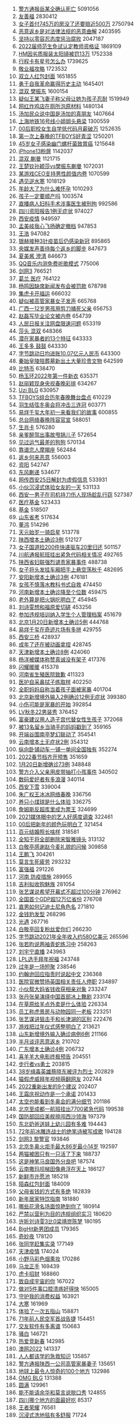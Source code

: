 1. [警方通报岳某仝确认死亡](https://s.weibo.com//weibo?q=%23%E8%AD%A6%E6%96%B9%E9%80%9A%E6%8A%A5%E5%B2%B3%E6%9F%90%E4%BB%9D%E7%A1%AE%E8%AE%A4%E6%AD%BB%E4%BA%A1%23&Refer=top) 5091056
2. [友善福](https://s.weibo.com//weibo?q=%E5%8F%8B%E5%96%84%E7%A6%8F&Refer=top) 2830412
3. [女子首付745万的房没了还要赔近500万](https://s.weibo.com//weibo?q=%23%E5%A5%B3%E5%AD%90%E9%A6%96%E4%BB%98745%E4%B8%87%E7%9A%84%E6%88%BF%E6%B2%A1%E4%BA%86%E8%BF%98%E8%A6%81%E8%B5%94%E8%BF%91500%E4%B8%87%23&Refer=top) 2750794
4. [恶意返乡是对法律法规的恶意曲解](https://s.weibo.com//weibo?q=%23%E6%81%B6%E6%84%8F%E8%BF%94%E4%B9%A1%E6%98%AF%E5%AF%B9%E6%B3%95%E5%BE%8B%E6%B3%95%E8%A7%84%E7%9A%84%E6%81%B6%E6%84%8F%E6%9B%B2%E8%A7%A3%23&Refer=top) 2403595
5. [坚持以零容忍态度惩治腐败](https://s.weibo.com//weibo?q=%23%E5%9D%9A%E6%8C%81%E4%BB%A5%E9%9B%B6%E5%AE%B9%E5%BF%8D%E6%80%81%E5%BA%A6%E6%83%A9%E6%B2%BB%E8%85%90%E8%B4%A5%23&Refer=top) 2047187
6. [2022届师范生免试认定教师资格证](https://s.weibo.com//weibo?q=%232022%E5%B1%8A%E5%B8%88%E8%8C%83%E7%94%9F%E5%85%8D%E8%AF%95%E8%AE%A4%E5%AE%9A%E6%95%99%E5%B8%88%E8%B5%84%E6%A0%BC%E8%AF%81%23&Refer=top) 1869109
7. [HM因劣质服装太阳镜被罚13万](https://s.weibo.com//weibo?q=%23HM%E5%9B%A0%E5%8A%A3%E8%B4%A8%E6%9C%8D%E8%A3%85%E5%A4%AA%E9%98%B3%E9%95%9C%E8%A2%AB%E7%BD%9A13%E4%B8%87%23&Refer=top) 1752338
8. [行程卡有星号怎么办](https://s.weibo.com//weibo?q=%23%E8%A1%8C%E7%A8%8B%E5%8D%A1%E6%9C%89%E6%98%9F%E5%8F%B7%E6%80%8E%E4%B9%88%E5%8A%9E%23&Refer=top) 1739625
9. [敬业福攻略](https://s.weibo.com//weibo?q=%23%E6%95%AC%E4%B8%9A%E7%A6%8F%E6%94%BB%E7%95%A5%23&Refer=top) 1723532
10. [双立人红包封面](https://s.weibo.com//weibo?q=%E5%8F%8C%E7%AB%8B%E4%BA%BA%E7%BA%A2%E5%8C%85%E5%B0%81%E9%9D%A2&Refer=top) 1651855
11. [勇于自我革命赢得历史主动](https://s.weibo.com//weibo?q=%23%E5%8B%87%E4%BA%8E%E8%87%AA%E6%88%91%E9%9D%A9%E5%91%BD%E8%B5%A2%E5%BE%97%E5%8E%86%E5%8F%B2%E4%B8%BB%E5%8A%A8%23&Refer=top) 1645401
12. [混双 樊振东](https://s.weibo.com//weibo?q=%E6%B7%B7%E5%8F%8C%20%E6%A8%8A%E6%8C%AF%E4%B8%9C&Refer=top) 1600154
13. [疑似王某飞妻子称父母让她为孩子忍耐](https://s.weibo.com//weibo?q=%23%E7%96%91%E4%BC%BC%E7%8E%8B%E6%9F%90%E9%A3%9E%E5%A6%BB%E5%AD%90%E7%A7%B0%E7%88%B6%E6%AF%8D%E8%AE%A9%E5%A5%B9%E4%B8%BA%E5%AD%A9%E5%AD%90%E5%BF%8D%E8%80%90%23&Refer=top) 1519949
14. [网红炸鸡店在厕所泡原材料](https://s.weibo.com//weibo?q=%23%E7%BD%91%E7%BA%A2%E7%82%B8%E9%B8%A1%E5%BA%97%E5%9C%A8%E5%8E%95%E6%89%80%E6%B3%A1%E5%8E%9F%E6%9D%90%E6%96%99%23&Refer=top) 1480134
15. [汤加民众说中国是汤加的真朋友](https://s.weibo.com//weibo?q=%23%E6%B1%A4%E5%8A%A0%E6%B0%91%E4%BC%97%E8%AF%B4%E4%B8%AD%E5%9B%BD%E6%98%AF%E6%B1%A4%E5%8A%A0%E7%9A%84%E7%9C%9F%E6%9C%8B%E5%8F%8B%23&Refer=top) 1407664
16. [上海地铁16号线小姐姐头悬梁](https://s.weibo.com//weibo?q=%E4%B8%8A%E6%B5%B7%E5%9C%B0%E9%93%8116%E5%8F%B7%E7%BA%BF%E5%B0%8F%E5%A7%90%E5%A7%90%E5%A4%B4%E6%82%AC%E6%A2%81&Refer=top) 1300559
17. [00后职校女生自学低代码月薪破万](https://s.weibo.com//weibo?q=%2300%E5%90%8E%E8%81%8C%E6%A0%A1%E5%A5%B3%E7%94%9F%E8%87%AA%E5%AD%A6%E4%BD%8E%E4%BB%A3%E7%A0%81%E6%9C%88%E8%96%AA%E7%A0%B4%E4%B8%87%23&Refer=top) 1252635
18. [第一次上春晚的TFBOYS好青涩](https://s.weibo.com//weibo?q=%23%E7%AC%AC%E4%B8%80%E6%AC%A1%E4%B8%8A%E6%98%A5%E6%99%9A%E7%9A%84TFBOYS%E5%A5%BD%E9%9D%92%E6%B6%A9%23&Refer=top) 1250201
19. [45岁女子感染幽门螺杆菌致胃癌](https://s.weibo.com//weibo?q=%2345%E5%B2%81%E5%A5%B3%E5%AD%90%E6%84%9F%E6%9F%93%E5%B9%BD%E9%97%A8%E8%9E%BA%E6%9D%86%E8%8F%8C%E8%87%B4%E8%83%83%E7%99%8C%23&Refer=top) 1215648
20. [iPhone13粉屏](https://s.weibo.com//weibo?q=%23iPhone13%E7%B2%89%E5%B1%8F%23&Refer=top) 1142037
21. [混双 蒯曼](https://s.weibo.com//weibo?q=%E6%B7%B7%E5%8F%8C%20%E8%92%AF%E6%9B%BC&Refer=top) 1121715
22. [王楚钦孙颖莎vs樊振东蒯曼](https://s.weibo.com//weibo?q=%23%E7%8E%8B%E6%A5%9A%E9%92%A6%E5%AD%99%E9%A2%96%E8%8E%8Evs%E6%A8%8A%E6%8C%AF%E4%B8%9C%E8%92%AF%E6%9B%BC%23&Refer=top) 1072031
23. [某游戏CEO支持男性颜值内卷](https://s.weibo.com//weibo?q=%E6%9F%90%E6%B8%B8%E6%88%8FCEO%E6%94%AF%E6%8C%81%E7%94%B7%E6%80%A7%E9%A2%9C%E5%80%BC%E5%86%85%E5%8D%B7&Refer=top) 1070599
24. [遇见逆水寒](https://s.weibo.com//weibo?q=%23%E9%81%87%E8%A7%81%E9%80%86%E6%B0%B4%E5%AF%92%23&Refer=top) 1018129
25. [年龄大了为什么难怀孕](https://s.weibo.com//weibo?q=%23%E5%B9%B4%E9%BE%84%E5%A4%A7%E4%BA%86%E4%B8%BA%E4%BB%80%E4%B9%88%E9%9A%BE%E6%80%80%E5%AD%95%23&Refer=top) 1010293
26. [孩子一定要顺产吗](https://s.weibo.com//weibo?q=%23%E5%AD%A9%E5%AD%90%E4%B8%80%E5%AE%9A%E8%A6%81%E9%A1%BA%E4%BA%A7%E5%90%97%23&Refer=top) 1003574
27. [直播病人妇科手术涉事医生被刑拘](https://s.weibo.com//weibo?q=%23%E7%9B%B4%E6%92%AD%E7%97%85%E4%BA%BA%E5%A6%87%E7%A7%91%E6%89%8B%E6%9C%AF%E6%B6%89%E4%BA%8B%E5%8C%BB%E7%94%9F%E8%A2%AB%E5%88%91%E6%8B%98%23&Refer=top) 992586
28. [四川资阳报告1例无症状](https://s.weibo.com//weibo?q=%23%E5%9B%9B%E5%B7%9D%E8%B5%84%E9%98%B3%E6%8A%A5%E5%91%8A1%E4%BE%8B%E6%97%A0%E7%97%87%E7%8A%B6%23&Refer=top) 974027
29. [西安疫情](https://s.weibo.com//weibo?q=%23%E8%A5%BF%E5%AE%89%E7%96%AB%E6%83%85%23&Refer=top) 949597
30. [孟美岐我心飞扬确定撤档](https://s.weibo.com//weibo?q=%23%E5%AD%9F%E7%BE%8E%E5%B2%90%E6%88%91%E5%BF%83%E9%A3%9E%E6%89%AC%E7%A1%AE%E5%AE%9A%E6%92%A4%E6%A1%A3%23&Refer=top) 947853
31. [王浩](https://s.weibo.com//weibo?q=%E7%8E%8B%E6%B5%A9&Refer=top) 947082
32. [银赫接种3针疫苗后仍感染新冠](https://s.weibo.com//weibo?q=%23%E9%93%B6%E8%B5%AB%E6%8E%A5%E7%A7%8D3%E9%92%88%E7%96%AB%E8%8B%97%E5%90%8E%E4%BB%8D%E6%84%9F%E6%9F%93%E6%96%B0%E5%86%A0%23&Refer=top) 895865
33. [央媒发声善待每个返乡的脚步](https://s.weibo.com//weibo?q=%23%E5%A4%AE%E5%AA%92%E5%8F%91%E5%A3%B0%E5%96%84%E5%BE%85%E6%AF%8F%E4%B8%AA%E8%BF%94%E4%B9%A1%E7%9A%84%E8%84%9A%E6%AD%A5%23&Refer=top) 847673
34. [夏美酱 澄清](https://s.weibo.com//weibo?q=%E5%A4%8F%E7%BE%8E%E9%85%B1%20%E6%BE%84%E6%B8%85&Refer=top) 846673
35. [QQ音乐内测免费听歌模式](https://s.weibo.com//weibo?q=%23QQ%E9%9F%B3%E4%B9%90%E5%86%85%E6%B5%8B%E5%85%8D%E8%B4%B9%E5%90%AC%E6%AD%8C%E6%A8%A1%E5%BC%8F%23&Refer=top) 775006
36. [剑网3](https://s.weibo.com//weibo?q=%23%E5%89%91%E7%BD%913%23&Refer=top) 766521
37. [葛兰 医疗](https://s.weibo.com//weibo?q=%E8%91%9B%E5%85%B0%20%E5%8C%BB%E7%96%97&Refer=top) 764122
38. [杨鸣因缺席新闻发布会被罚款](https://s.weibo.com//weibo?q=%23%E6%9D%A8%E9%B8%A3%E5%9B%A0%E7%BC%BA%E5%B8%AD%E6%96%B0%E9%97%BB%E5%8F%91%E5%B8%83%E4%BC%9A%E8%A2%AB%E7%BD%9A%E6%AC%BE%23&Refer=top) 678798
39. [集虎卡开福运](https://s.weibo.com//weibo?q=%E9%9B%86%E8%99%8E%E5%8D%A1%E5%BC%80%E7%A6%8F%E8%BF%90&Refer=top) 666032
40. [疑似被高管家暴女子发声](https://s.weibo.com//weibo?q=%23%E7%96%91%E4%BC%BC%E8%A2%AB%E9%AB%98%E7%AE%A1%E5%AE%B6%E6%9A%B4%E5%A5%B3%E5%AD%90%E5%8F%91%E5%A3%B0%23&Refer=top) 665768
41. [广西一12岁男孩用剪刀捅死父亲](https://s.weibo.com//weibo?q=%23%E5%B9%BF%E8%A5%BF%E4%B8%8012%E5%B2%81%E7%94%B7%E5%AD%A9%E7%94%A8%E5%89%AA%E5%88%80%E6%8D%85%E6%AD%BB%E7%88%B6%E4%BA%B2%23&Refer=top) 656753
42. [赵磊写毕业论文被内卷](https://s.weibo.com//weibo?q=%23%E8%B5%B5%E7%A3%8A%E5%86%99%E6%AF%95%E4%B8%9A%E8%AE%BA%E6%96%87%E8%A2%AB%E5%86%85%E5%8D%B7%23&Refer=top) 654739
43. [人民日报关注网盘限速问题](https://s.weibo.com//weibo?q=%23%E4%BA%BA%E6%B0%91%E6%97%A5%E6%8A%A5%E5%85%B3%E6%B3%A8%E7%BD%91%E7%9B%98%E9%99%90%E9%80%9F%E9%97%AE%E9%A2%98%23&Refer=top) 653319
44. [莎头 混双](https://s.weibo.com//weibo?q=%E8%8E%8E%E5%A4%B4%20%E6%B7%B7%E5%8F%8C&Refer=top) 648366
45. [潜在家暴者的13个特征](https://s.weibo.com//weibo?q=%23%E6%BD%9C%E5%9C%A8%E5%AE%B6%E6%9A%B4%E8%80%85%E7%9A%8413%E4%B8%AA%E7%89%B9%E5%BE%81%23&Refer=top) 643333
46. [王多多 鼓鼓](https://s.weibo.com//weibo?q=%E7%8E%8B%E5%A4%9A%E5%A4%9A%20%E9%BC%93%E9%BC%93&Refer=top) 643330
47. [字节跳动日均进账10.07亿元人民币](https://s.weibo.com//weibo?q=%23%E5%AD%97%E8%8A%82%E8%B7%B3%E5%8A%A8%E6%97%A5%E5%9D%87%E8%BF%9B%E8%B4%A610.07%E4%BA%BF%E5%85%83%E4%BA%BA%E6%B0%91%E5%B8%81%23&Refer=top) 643300
48. [秦始皇陵陪葬墓新出土大量珍贵文物](https://s.weibo.com//weibo?q=%23%E7%A7%A6%E5%A7%8B%E7%9A%87%E9%99%B5%E9%99%AA%E8%91%AC%E5%A2%93%E6%96%B0%E5%87%BA%E5%9C%9F%E5%A4%A7%E9%87%8F%E7%8F%8D%E8%B4%B5%E6%96%87%E7%89%A9%23&Refer=top) 642599
49. [比特币](https://s.weibo.com//weibo?q=%E6%AF%94%E7%89%B9%E5%B8%81&Refer=top) 638470
50. [杨玉环2022年第一件新衣](https://s.weibo.com//weibo?q=%23%E6%9D%A8%E7%8E%89%E7%8E%AF2022%E5%B9%B4%E7%AC%AC%E4%B8%80%E4%BB%B6%E6%96%B0%E8%A1%A3%23&Refer=top) 635371
51. [赵丽颖现身央视春晚彩排](https://s.weibo.com//weibo?q=%23%E8%B5%B5%E4%B8%BD%E9%A2%96%E7%8E%B0%E8%BA%AB%E5%A4%AE%E8%A7%86%E6%98%A5%E6%99%9A%E5%BD%A9%E6%8E%92%23&Refer=top) 634267
52. [Uzi BLG](https://s.weibo.com//weibo?q=Uzi%20BLG&Refer=top) 630957
53. [TFBOYS组合历年春晚舞台盘点](https://s.weibo.com//weibo?q=%23TFBOYS%E7%BB%84%E5%90%88%E5%8E%86%E5%B9%B4%E6%98%A5%E6%99%9A%E8%88%9E%E5%8F%B0%E7%9B%98%E7%82%B9%23&Refer=top) 610229
54. [羽生结弦冬奥会将冲击三连冠](https://s.weibo.com//weibo?q=%23%E7%BE%BD%E7%94%9F%E7%BB%93%E5%BC%A6%E5%86%AC%E5%A5%A5%E4%BC%9A%E5%B0%86%E5%86%B2%E5%87%BB%E4%B8%89%E8%BF%9E%E5%86%A0%23&Refer=top) 603771
55. [易烊千玺大年初一来看我们的故事](https://s.weibo.com//weibo?q=%23%E6%98%93%E7%83%8A%E5%8D%83%E7%8E%BA%E5%A4%A7%E5%B9%B4%E5%88%9D%E4%B8%80%E6%9D%A5%E7%9C%8B%E6%88%91%E4%BB%AC%E7%9A%84%E6%95%85%E4%BA%8B%23&Refer=top) 600855
56. [总台网络春晚阵容官宣](https://s.weibo.com//weibo?q=%23%E6%80%BB%E5%8F%B0%E7%BD%91%E7%BB%9C%E6%98%A5%E6%99%9A%E9%98%B5%E5%AE%B9%E5%AE%98%E5%AE%A3%23&Refer=top) 588051
57. [生肖卡](https://s.weibo.com//weibo?q=%E7%94%9F%E8%82%96%E5%8D%A1&Refer=top) 576280
58. [亲爹醉驾出事故甩锅儿子](https://s.weibo.com//weibo?q=%23%E4%BA%B2%E7%88%B9%E9%86%89%E9%A9%BE%E5%87%BA%E4%BA%8B%E6%95%85%E7%94%A9%E9%94%85%E5%84%BF%E5%AD%90%23&Refer=top) 572654
59. [见过运气最差的狗狗](https://s.weibo.com//weibo?q=%23%E8%A7%81%E8%BF%87%E8%BF%90%E6%B0%94%E6%9C%80%E5%B7%AE%E7%9A%84%E7%8B%97%E7%8B%97%23&Refer=top) 570134
60. [靠谱恋人摩羯座](https://s.weibo.com//weibo?q=%E9%9D%A0%E8%B0%B1%E6%81%8B%E4%BA%BA%E6%91%A9%E7%BE%AF%E5%BA%A7&Refer=top) 562484
61. [返乡何来恶意](https://s.weibo.com//weibo?q=%23%E8%BF%94%E4%B9%A1%E4%BD%95%E6%9D%A5%E6%81%B6%E6%84%8F%23&Refer=top) 556003
62. [资阳](https://s.weibo.com//weibo?q=%E8%B5%84%E9%98%B3&Refer=top) 542747
63. [东风蒯递](https://s.weibo.com//weibo?q=%23%E4%B8%9C%E9%A3%8E%E8%92%AF%E9%80%92%23&Refer=top) 534677
64. [网传西安25日解封为虚假信息](https://s.weibo.com//weibo?q=%23%E7%BD%91%E4%BC%A0%E8%A5%BF%E5%AE%8925%E6%97%A5%E8%A7%A3%E5%B0%81%E4%B8%BA%E8%99%9A%E5%81%87%E4%BF%A1%E6%81%AF%23&Refer=top) 533931
65. [小伙沉浸式体验女友的一天](https://s.weibo.com//weibo?q=%E5%B0%8F%E4%BC%99%E6%B2%89%E6%B5%B8%E5%BC%8F%E4%BD%93%E9%AA%8C%E5%A5%B3%E5%8F%8B%E7%9A%84%E4%B8%80%E5%A4%A9&Refer=top) 531133
66. [西安一男子在司机持刀伤人现场趁乱行窃](https://s.weibo.com//weibo?q=%23%E8%A5%BF%E5%AE%89%E4%B8%80%E7%94%B7%E5%AD%90%E5%9C%A8%E5%8F%B8%E6%9C%BA%E6%8C%81%E5%88%80%E4%BC%A4%E4%BA%BA%E7%8E%B0%E5%9C%BA%E8%B6%81%E4%B9%B1%E8%A1%8C%E7%AA%83%23&Refer=top) 527387
67. [医疗基金](https://s.weibo.com//weibo?q=%23%E5%8C%BB%E7%96%97%E5%9F%BA%E9%87%91%23&Refer=top) 523433
68. [基金](https://s.weibo.com//weibo?q=%E5%9F%BA%E9%87%91&Refer=top) 518507
69. [山东省考](https://s.weibo.com//weibo?q=%E5%B1%B1%E4%B8%9C%E7%9C%81%E8%80%83&Refer=top) 517634
70. [董鸿](https://s.weibo.com//weibo?q=%E8%91%A3%E9%B8%BF&Refer=top) 514296
71. [天元始岁一骑启星](https://s.weibo.com//weibo?q=%E5%A4%A9%E5%85%83%E5%A7%8B%E5%B2%81%E4%B8%80%E9%AA%91%E5%90%AF%E6%98%9F&Refer=top) 513778
72. [陕西增本土确诊3例](https://s.weibo.com//weibo?q=%23%E9%99%95%E8%A5%BF%E5%A2%9E%E6%9C%AC%E5%9C%9F%E7%A1%AE%E8%AF%8A3%E4%BE%8B%23&Refer=top) 512127
73. [女子国道捡200件快递驱车20里归还](https://s.weibo.com//weibo?q=%23%E5%A5%B3%E5%AD%90%E5%9B%BD%E9%81%93%E6%8D%A1200%E4%BB%B6%E5%BF%AB%E9%80%92%E9%A9%B1%E8%BD%A620%E9%87%8C%E5%BD%92%E8%BF%98%23&Refer=top) 501157
74. [川航通报航班挂出紧急代码相关情况](https://s.weibo.com//weibo?q=%E5%B7%9D%E8%88%AA%E9%80%9A%E6%8A%A5%E8%88%AA%E7%8F%AD%E6%8C%82%E5%87%BA%E7%B4%A7%E6%80%A5%E4%BB%A3%E7%A0%81%E7%9B%B8%E5%85%B3%E6%83%85%E5%86%B5&Refer=top) 492765
75. [陕西省妇联强烈谴责家暴事件](https://s.weibo.com//weibo?q=%23%E9%99%95%E8%A5%BF%E7%9C%81%E5%A6%87%E8%81%94%E5%BC%BA%E7%83%88%E8%B0%B4%E8%B4%A3%E5%AE%B6%E6%9A%B4%E4%BA%8B%E4%BB%B6%23&Refer=top) 488738
76. [女子将头发挂车厢把手上悬空荡秋千](https://s.weibo.com//weibo?q=%23%E5%A5%B3%E5%AD%90%E5%B0%86%E5%A4%B4%E5%8F%91%E6%8C%82%E8%BD%A6%E5%8E%A2%E6%8A%8A%E6%89%8B%E4%B8%8A%E6%82%AC%E7%A9%BA%E8%8D%A1%E7%A7%8B%E5%8D%83%23&Refer=top) 482695
77. [安阳新增本土确诊3例](https://s.weibo.com//weibo?q=%23%E5%AE%89%E9%98%B3%E6%96%B0%E5%A2%9E%E6%9C%AC%E5%9C%9F%E7%A1%AE%E8%AF%8A3%E4%BE%8B%23&Refer=top) 476181
78. [女孩不慎落水教科书式自救](https://s.weibo.com//weibo?q=%23%E5%A5%B3%E5%AD%A9%E4%B8%8D%E6%85%8E%E8%90%BD%E6%B0%B4%E6%95%99%E7%A7%91%E4%B9%A6%E5%BC%8F%E8%87%AA%E6%95%91%23&Refer=top) 474450
79. [河南新增本土确诊降至个位数](https://s.weibo.com//weibo?q=%23%E6%B2%B3%E5%8D%97%E6%96%B0%E5%A2%9E%E6%9C%AC%E5%9C%9F%E7%A1%AE%E8%AF%8A%E9%99%8D%E8%87%B3%E4%B8%AA%E4%BD%8D%E6%95%B0%23&Refer=top) 459475
80. [老外算是把火锅吃明白了](https://s.weibo.com//weibo?q=%23%E8%80%81%E5%A4%96%E7%AE%97%E6%98%AF%E6%8A%8A%E7%81%AB%E9%94%85%E5%90%83%E6%98%8E%E7%99%BD%E4%BA%86%23&Refer=top) 454945
81. [刘诗雯想和福原爱切磋](https://s.weibo.com//weibo?q=%23%E5%88%98%E8%AF%97%E9%9B%AF%E6%83%B3%E5%92%8C%E7%A6%8F%E5%8E%9F%E7%88%B1%E5%88%87%E7%A3%8B%23&Refer=top) 453256
82. [参加违规培训纳入学生个人管理档案](https://s.weibo.com//weibo?q=%23%E5%8F%82%E5%8A%A0%E8%BF%9D%E8%A7%84%E5%9F%B9%E8%AE%AD%E7%BA%B3%E5%85%A5%E5%AD%A6%E7%94%9F%E4%B8%AA%E4%BA%BA%E7%AE%A1%E7%90%86%E6%A1%A3%E6%A1%88%23&Refer=top) 451679
83. [北京1月20日新增本土确诊5例](https://s.weibo.com//weibo?q=%23%E5%8C%97%E4%BA%AC1%E6%9C%8820%E6%97%A5%E6%96%B0%E5%A2%9E%E6%9C%AC%E5%9C%9F%E7%A1%AE%E8%AF%8A5%E4%BE%8B%23&Refer=top) 444768
84. [易烊千玺在奇迹片场有多拼](https://s.weibo.com//weibo?q=%23%E6%98%93%E7%83%8A%E5%8D%83%E7%8E%BA%E5%9C%A8%E5%A5%87%E8%BF%B9%E7%89%87%E5%9C%BA%E6%9C%89%E5%A4%9A%E6%8B%BC%23&Refer=top) 429755
85. [西安三桥](https://s.weibo.com//weibo?q=%E8%A5%BF%E5%AE%89%E4%B8%89%E6%A1%A5&Refer=top) 428937
86. [成年了还在被动画拿捏](https://s.weibo.com//weibo?q=%23%E6%88%90%E5%B9%B4%E4%BA%86%E8%BF%98%E5%9C%A8%E8%A2%AB%E5%8A%A8%E7%94%BB%E6%8B%BF%E6%8D%8F%23&Refer=top) 428745
87. [天津新增本土确诊8例](https://s.weibo.com//weibo?q=%23%E5%A4%A9%E6%B4%A5%E6%96%B0%E5%A2%9E%E6%9C%AC%E5%9C%9F%E7%A1%AE%E8%AF%8A8%E4%BE%8B%23&Refer=top) 424060
88. [杨洋被媒体称赞真诚没有架子](https://s.weibo.com//weibo?q=%23%E6%9D%A8%E6%B4%8B%E8%A2%AB%E5%AA%92%E4%BD%93%E7%A7%B0%E8%B5%9E%E7%9C%9F%E8%AF%9A%E6%B2%A1%E6%9C%89%E6%9E%B6%E5%AD%90%23&Refer=top) 417376
89. [闪耀暖暖](https://s.weibo.com//weibo?q=%E9%97%AA%E8%80%80%E6%9A%96%E6%9A%96&Refer=top) 415378
90. [河南省生殖医院致歉](https://s.weibo.com//weibo?q=%23%E6%B2%B3%E5%8D%97%E7%9C%81%E7%94%9F%E6%AE%96%E5%8C%BB%E9%99%A2%E8%87%B4%E6%AD%89%23&Refer=top) 411323
91. [医护自采鼻拭子练取样](https://s.weibo.com//weibo?q=%23%E5%8C%BB%E6%8A%A4%E8%87%AA%E9%87%87%E9%BC%BB%E6%8B%AD%E5%AD%90%E7%BB%83%E5%8F%96%E6%A0%B7%23&Refer=top) 402250
92. [全职妈妈自称当着孩子面被家暴](https://s.weibo.com//weibo?q=%23%E5%85%A8%E8%81%8C%E5%A6%88%E5%A6%88%E8%87%AA%E7%A7%B0%E5%BD%93%E7%9D%80%E5%AD%A9%E5%AD%90%E9%9D%A2%E8%A2%AB%E5%AE%B6%E6%9A%B4%23&Refer=top) 401704
93. [北京新增境外输入2例确诊12例无症状](https://s.weibo.com//weibo?q=%23%E5%8C%97%E4%BA%AC%E6%96%B0%E5%A2%9E%E5%A2%83%E5%A4%96%E8%BE%93%E5%85%A52%E4%BE%8B%E7%A1%AE%E8%AF%8A12%E4%BE%8B%E6%97%A0%E7%97%87%E7%8A%B6%23&Refer=top) 399380
94. [小伤可能是家暴的开始](https://s.weibo.com//weibo?q=%23%E5%B0%8F%E4%BC%A4%E5%8F%AF%E8%83%BD%E6%98%AF%E5%AE%B6%E6%9A%B4%E7%9A%84%E5%BC%80%E5%A7%8B%23&Refer=top) 392854
95. [LV秋冬22男装秀](https://s.weibo.com//weibo?q=LV%E7%A7%8B%E5%86%AC22%E7%94%B7%E8%A3%85%E7%A7%80&Refer=top) 376452
96. [富豪建议用人造子宫代替女性生孩子](https://s.weibo.com//weibo?q=%23%E5%AF%8C%E8%B1%AA%E5%BB%BA%E8%AE%AE%E7%94%A8%E4%BA%BA%E9%80%A0%E5%AD%90%E5%AE%AB%E4%BB%A3%E6%9B%BF%E5%A5%B3%E6%80%A7%E7%94%9F%E5%AD%A9%E5%AD%90%23&Refer=top) 372068
97. [被13名留乡当骑手的妈妈戳到了](https://s.weibo.com//weibo?q=%23%E8%A2%AB13%E5%90%8D%E7%95%99%E4%B9%A1%E5%BD%93%E9%AA%91%E6%89%8B%E7%9A%84%E5%A6%88%E5%A6%88%E6%88%B3%E5%88%B0%E4%BA%86%23&Refer=top) 359165
98. [开端谷围南亭梦幻联动了](https://s.weibo.com//weibo?q=%23%E5%BC%80%E7%AB%AF%E8%B0%B7%E5%9B%B4%E5%8D%97%E4%BA%AD%E6%A2%A6%E5%B9%BB%E8%81%94%E5%8A%A8%E4%BA%86%23&Refer=top) 354541
99. [云南增本土无症状2例](https://s.weibo.com//weibo?q=%23%E4%BA%91%E5%8D%97%E5%A2%9E%E6%9C%AC%E5%9C%9F%E6%97%A0%E7%97%87%E7%8A%B62%E4%BE%8B%23&Refer=top) 354312
100. [纵向卧铺动车一铺一单间全国独有](https://s.weibo.com//weibo?q=%23%E7%BA%B5%E5%90%91%E5%8D%A7%E9%93%BA%E5%8A%A8%E8%BD%A6%E4%B8%80%E9%93%BA%E4%B8%80%E5%8D%95%E9%97%B4%E5%85%A8%E5%9B%BD%E7%8B%AC%E6%9C%89%23&Refer=top) 352274
101. [2022春节档齐开预售](https://s.weibo.com//weibo?q=%232022%E6%98%A5%E8%8A%82%E6%A1%A3%E9%BD%90%E5%BC%80%E9%A2%84%E5%94%AE%23&Refer=top) 351659
102. [1月20日新增确诊73例](https://s.weibo.com//weibo?q=%231%E6%9C%8820%E6%97%A5%E6%96%B0%E5%A2%9E%E7%A1%AE%E8%AF%8A73%E4%BE%8B%23&Refer=top) 348848
103. [警方介入父亲用皮带抽打小孩事件](https://s.weibo.com//weibo?q=%23%E8%AD%A6%E6%96%B9%E4%BB%8B%E5%85%A5%E7%88%B6%E4%BA%B2%E7%94%A8%E7%9A%AE%E5%B8%A6%E6%8A%BD%E6%89%93%E5%B0%8F%E5%AD%A9%E4%BA%8B%E4%BB%B6%23&Refer=top) 340502
104. [数码爱好者有多浪漫](https://s.weibo.com//weibo?q=%23%E6%95%B0%E7%A0%81%E7%88%B1%E5%A5%BD%E8%80%85%E6%9C%89%E5%A4%9A%E6%B5%AA%E6%BC%AB%23&Refer=top) 340114
105. [西安下雪](https://s.weibo.com//weibo?q=%E8%A5%BF%E5%AE%89%E4%B8%8B%E9%9B%AA&Refer=top) 339004
106. [朱广权王冰冰网络春晚](https://s.weibo.com//weibo?q=%23%E6%9C%B1%E5%B9%BF%E6%9D%83%E7%8E%8B%E5%86%B0%E5%86%B0%E7%BD%91%E7%BB%9C%E6%98%A5%E6%99%9A%23&Refer=top) 336756
107. [养只小煤球是什么体验](https://s.weibo.com//weibo?q=%23%E5%85%BB%E5%8F%AA%E5%B0%8F%E7%85%A4%E7%90%83%E6%98%AF%E4%BB%80%E4%B9%88%E4%BD%93%E9%AA%8C%23&Refer=top) 336275
108. [詹姆斯反超库里成为票王](https://s.weibo.com//weibo?q=%23%E8%A9%B9%E5%A7%86%E6%96%AF%E5%8F%8D%E8%B6%85%E5%BA%93%E9%87%8C%E6%88%90%E4%B8%BA%E7%A5%A8%E7%8E%8B%23&Refer=top) 324699
109. [2021媒体眼中的艺人好感度调查](https://s.weibo.com//weibo?q=%232021%E5%AA%92%E4%BD%93%E7%9C%BC%E4%B8%AD%E7%9A%84%E8%89%BA%E4%BA%BA%E5%A5%BD%E6%84%9F%E5%BA%A6%E8%B0%83%E6%9F%A5%23&Refer=top) 322461
110. [00后把新年的颜色玩明白了](https://s.weibo.com//weibo?q=%2300%E5%90%8E%E6%8A%8A%E6%96%B0%E5%B9%B4%E7%9A%84%E9%A2%9C%E8%89%B2%E7%8E%A9%E6%98%8E%E7%99%BD%E4%BA%86%23&Refer=top) 321454
111. [百元结婚照长啥样](https://s.weibo.com//weibo?q=%23%E7%99%BE%E5%85%83%E7%BB%93%E5%A9%9A%E7%85%A7%E9%95%BF%E5%95%A5%E6%A0%B7%23&Refer=top) 318581
112. [全知干将全部删除宋智雅镜头](https://s.weibo.com//weibo?q=%23%E5%85%A8%E7%9F%A5%E5%B9%B2%E5%B0%86%E5%85%A8%E9%83%A8%E5%88%A0%E9%99%A4%E5%AE%8B%E6%99%BA%E9%9B%85%E9%95%9C%E5%A4%B4%23&Refer=top) 313132
113. [白敬亭感谢赵今麦礼貌的问候](https://s.weibo.com//weibo?q=%23%E7%99%BD%E6%95%AC%E4%BA%AD%E6%84%9F%E8%B0%A2%E8%B5%B5%E4%BB%8A%E9%BA%A6%E7%A4%BC%E8%B2%8C%E7%9A%84%E9%97%AE%E5%80%99%23&Refer=top) 309858
114. [王鹏飞](https://s.weibo.com//weibo?q=%23%E7%8E%8B%E9%B9%8F%E9%A3%9E%23&Refer=top) 304261
115. [莫言生死疲劳](https://s.weibo.com//weibo?q=%E8%8E%AB%E8%A8%80%E7%94%9F%E6%AD%BB%E7%96%B2%E5%8A%B3&Refer=top) 293232
116. [富强福](https://s.weibo.com//weibo?q=%23%E5%AF%8C%E5%BC%BA%E7%A6%8F%23&Refer=top) 291226
117. [河南 防疫措施](https://s.weibo.com//weibo?q=%E6%B2%B3%E5%8D%97%20%E9%98%B2%E7%96%AB%E6%8E%AA%E6%96%BD&Refer=top) 289955
118. [吉利拟收购魅族](https://s.weibo.com//weibo?q=%23%E5%90%89%E5%88%A9%E6%8B%9F%E6%94%B6%E8%B4%AD%E9%AD%85%E6%97%8F%23&Refer=top) 281054
119. [张艺谋说希望开幕式不超过100分钟](https://s.weibo.com//weibo?q=%23%E5%BC%A0%E8%89%BA%E8%B0%8B%E8%AF%B4%E5%B8%8C%E6%9C%9B%E5%BC%80%E5%B9%95%E5%BC%8F%E4%B8%8D%E8%B6%85%E8%BF%87100%E5%88%86%E9%92%9F%23&Refer=top) 276962
120. [全国首个GDP超12万亿省份](https://s.weibo.com//weibo?q=%23%E5%85%A8%E5%9B%BD%E9%A6%96%E4%B8%AAGDP%E8%B6%8512%E4%B8%87%E4%BA%BF%E7%9C%81%E4%BB%BD%23&Refer=top) 276708
121. [直男如何记迪士尼角色名](https://s.weibo.com//weibo?q=%23%E7%9B%B4%E7%94%B7%E5%A6%82%E4%BD%95%E8%AE%B0%E8%BF%AA%E5%A3%AB%E5%B0%BC%E8%A7%92%E8%89%B2%E5%90%8D%23&Refer=top) 271810
122. [金钱豹发型](https://s.weibo.com//weibo?q=%23%E9%87%91%E9%92%B1%E8%B1%B9%E5%8F%91%E5%9E%8B%23&Refer=top) 268296
123. [光遇](https://s.weibo.com//weibo?q=%23%E5%85%89%E9%81%87%23&Refer=top) 267716
124. [白敬亭回复粉丝爱你们](https://s.weibo.com//weibo?q=%23%E7%99%BD%E6%95%AC%E4%BA%AD%E5%9B%9E%E5%A4%8D%E7%B2%89%E4%B8%9D%E7%88%B1%E4%BD%A0%E4%BB%AC%23&Refer=top) 266230
125. [字节跳动2021年全年收入约580亿美元](https://s.weibo.com//weibo?q=%23%E5%AD%97%E8%8A%82%E8%B7%B3%E5%8A%A82021%E5%B9%B4%E5%85%A8%E5%B9%B4%E6%94%B6%E5%85%A5%E7%BA%A6580%E4%BA%BF%E7%BE%8E%E5%85%83%23&Refer=top) 265596
126. [张若昀说两袖青蛇练习中](https://s.weibo.com//weibo?q=%23%E5%BC%A0%E8%8B%A5%E6%98%80%E8%AF%B4%E4%B8%A4%E8%A2%96%E9%9D%92%E8%9B%87%E7%BB%83%E4%B9%A0%E4%B8%AD%23&Refer=top) 258263
127. [刘宇宁直播](https://s.weibo.com//weibo?q=%23%E5%88%98%E5%AE%87%E5%AE%81%E7%9B%B4%E6%92%AD%23&Refer=top) 243963
128. [LPL选手拜年祝福](https://s.weibo.com//weibo?q=%23LPL%E9%80%89%E6%89%8B%E6%8B%9C%E5%B9%B4%E7%A5%9D%E7%A6%8F%23&Refer=top) 243748
129. [过年是一场短聚](https://s.weibo.com//weibo?q=%23%E8%BF%87%E5%B9%B4%E6%98%AF%E4%B8%80%E5%9C%BA%E7%9F%AD%E8%81%9A%23&Refer=top) 238546
130. [约翰逊回应指责时说起中文](https://s.weibo.com//weibo?q=%23%E7%BA%A6%E7%BF%B0%E9%80%8A%E5%9B%9E%E5%BA%94%E6%8C%87%E8%B4%A3%E6%97%B6%E8%AF%B4%E8%B5%B7%E4%B8%AD%E6%96%87%23&Refer=top) 236368
131. [医院官微赞扬英国相关责任人停职](https://s.weibo.com//weibo?q=%23%E5%8C%BB%E9%99%A2%E5%AE%98%E5%BE%AE%E8%B5%9E%E6%89%AC%E8%8B%B1%E5%9B%BD%E7%9B%B8%E5%85%B3%E8%B4%A3%E4%BB%BB%E4%BA%BA%E5%81%9C%E8%81%8C%23&Refer=top) 234897
132. [小伙帮大妈省钱收获相亲对象](https://s.weibo.com//weibo?q=%23%E5%B0%8F%E4%BC%99%E5%B8%AE%E5%A4%A7%E5%A6%88%E7%9C%81%E9%92%B1%E6%94%B6%E8%8E%B7%E7%9B%B8%E4%BA%B2%E5%AF%B9%E8%B1%A1%23&Refer=top) 233247
133. [张丹张昊演绎中国首部冰上舞剧](https://s.weibo.com//weibo?q=%23%E5%BC%A0%E4%B8%B9%E5%BC%A0%E6%98%8A%E6%BC%94%E7%BB%8E%E4%B8%AD%E5%9B%BD%E9%A6%96%E9%83%A8%E5%86%B0%E4%B8%8A%E8%88%9E%E5%89%A7%23&Refer=top) 233174
134. [在草原给羊点外卖是什么体验](https://s.weibo.com//weibo?q=%23%E5%9C%A8%E8%8D%89%E5%8E%9F%E7%BB%99%E7%BE%8A%E7%82%B9%E5%A4%96%E5%8D%96%E6%98%AF%E4%BB%80%E4%B9%88%E4%BD%93%E9%AA%8C%23&Refer=top) 226334
135. [员工称虎景房与动物园同一老板](https://s.weibo.com//weibo?q=%23%E5%91%98%E5%B7%A5%E7%A7%B0%E8%99%8E%E6%99%AF%E6%88%BF%E4%B8%8E%E5%8A%A8%E7%89%A9%E5%9B%AD%E5%90%8C%E4%B8%80%E8%80%81%E6%9D%BF%23&Refer=top) 223251
136. [张艺谋讲狙击手和长津湖的区别](https://s.weibo.com//weibo?q=%23%E5%BC%A0%E8%89%BA%E8%B0%8B%E8%AE%B2%E7%8B%99%E5%87%BB%E6%89%8B%E5%92%8C%E9%95%BF%E6%B4%A5%E6%B9%96%E7%9A%84%E5%8C%BA%E5%88%AB%23&Refer=top) 222476
137. [游戏把过年仪式感整明白了](https://s.weibo.com//weibo?q=%23%E6%B8%B8%E6%88%8F%E6%8A%8A%E8%BF%87%E5%B9%B4%E4%BB%AA%E5%BC%8F%E6%84%9F%E6%95%B4%E6%98%8E%E7%99%BD%E4%BA%86%23&Refer=top) 213621
138. [山东新增境外输入确诊病例6例](https://s.weibo.com//weibo?q=%23%E5%B1%B1%E4%B8%9C%E6%96%B0%E5%A2%9E%E5%A2%83%E5%A4%96%E8%BE%93%E5%85%A5%E7%A1%AE%E8%AF%8A%E7%97%85%E4%BE%8B6%E4%BE%8B%23&Refer=top) 211166
139. [半月谈评恶意返乡](https://s.weibo.com//weibo?q=%23%E5%8D%8A%E6%9C%88%E8%B0%88%E8%AF%84%E6%81%B6%E6%84%8F%E8%BF%94%E4%B9%A1%23&Refer=top) 210702
140. [广东增本土确诊4例](https://s.weibo.com//weibo?q=%23%E5%B9%BF%E4%B8%9C%E5%A2%9E%E6%9C%AC%E5%9C%9F%E7%A1%AE%E8%AF%8A4%E4%BE%8B%23&Refer=top) 206732
141. [喜羊羊大电影终极预告](https://s.weibo.com//weibo?q=%23%E5%96%9C%E7%BE%8A%E7%BE%8A%E5%A4%A7%E7%94%B5%E5%BD%B1%E7%BB%88%E6%9E%81%E9%A2%84%E5%91%8A%23&Refer=top) 204551
142. [步行者vs勇士](https://s.weibo.com//weibo?q=%23%E6%AD%A5%E8%A1%8C%E8%80%85vs%E5%8B%87%E5%A3%AB%23&Refer=top) 203815
143. [38岁缉毒英雄蔡晓东被评为烈士](https://s.weibo.com//weibo?q=%2338%E5%B2%81%E7%BC%89%E6%AF%92%E8%8B%B1%E9%9B%84%E8%94%A1%E6%99%93%E4%B8%9C%E8%A2%AB%E8%AF%84%E4%B8%BA%E7%83%88%E5%A3%AB%23&Refer=top) 202829
144. [猫假虎威拜年视频萌翻网友](https://s.weibo.com//weibo?q=%23%E7%8C%AB%E5%81%87%E8%99%8E%E5%A8%81%E6%8B%9C%E5%B9%B4%E8%A7%86%E9%A2%91%E8%90%8C%E7%BF%BB%E7%BD%91%E5%8F%8B%23&Refer=top) 202744
145. [2022重新出发的9个建议](https://s.weibo.com//weibo?q=%232022%E9%87%8D%E6%96%B0%E5%87%BA%E5%8F%91%E7%9A%849%E4%B8%AA%E5%BB%BA%E8%AE%AE%23&Refer=top) 202407
146. [王霜庆祝动作是一个承诺](https://s.weibo.com//weibo?q=%E7%8E%8B%E9%9C%9C%E5%BA%86%E7%A5%9D%E5%8A%A8%E4%BD%9C%E6%98%AF%E4%B8%80%E4%B8%AA%E6%89%BF%E8%AF%BA&Refer=top) 201433
147. [太空也能看到冬奥会的满分细节](https://s.weibo.com//weibo?q=%23%E5%A4%AA%E7%A9%BA%E4%B9%9F%E8%83%BD%E7%9C%8B%E5%88%B0%E5%86%AC%E5%A5%A5%E4%BC%9A%E7%9A%84%E6%BB%A1%E5%88%86%E7%BB%86%E8%8A%82%23&Refer=top) 201186
148. [北京至成都一航班挂出7700紧急代码](https://s.weibo.com//weibo?q=%23%E5%8C%97%E4%BA%AC%E8%87%B3%E6%88%90%E9%83%BD%E4%B8%80%E8%88%AA%E7%8F%AD%E6%8C%82%E5%87%BA7700%E7%B4%A7%E6%80%A5%E4%BB%A3%E7%A0%81%23&Refer=top) 199538
149. [国防部回应美舰擅闯西沙领海](https://s.weibo.com//weibo?q=%23%E5%9B%BD%E9%98%B2%E9%83%A8%E5%9B%9E%E5%BA%94%E7%BE%8E%E8%88%B0%E6%93%85%E9%97%AF%E8%A5%BF%E6%B2%99%E9%A2%86%E6%B5%B7%23&Refer=top) 197379
150. [东北奶爸送娃上幼儿园有多难](https://s.weibo.com//weibo?q=%23%E4%B8%9C%E5%8C%97%E5%A5%B6%E7%88%B8%E9%80%81%E5%A8%83%E4%B8%8A%E5%B9%BC%E5%84%BF%E5%9B%AD%E6%9C%89%E5%A4%9A%E9%9A%BE%23&Refer=top) 194443
151. [72年前冰雕连战士的绝笔诗被写成歌](https://s.weibo.com//weibo?q=%2372%E5%B9%B4%E5%89%8D%E5%86%B0%E9%9B%95%E8%BF%9E%E6%88%98%E5%A3%AB%E7%9A%84%E7%BB%9D%E7%AC%94%E8%AF%97%E8%A2%AB%E5%86%99%E6%88%90%E6%AD%8C%23&Refer=top) 194128
152. [剑网3 黎警官](https://s.weibo.com//weibo?q=%E5%89%91%E7%BD%913%20%E9%BB%8E%E8%AD%A6%E5%AE%98&Refer=top) 193846
153. [北京冬奥火炬手最大86岁最小14岁](https://s.weibo.com//weibo?q=%23%E5%8C%97%E4%BA%AC%E5%86%AC%E5%A5%A5%E7%81%AB%E7%82%AC%E6%89%8B%E6%9C%80%E5%A4%A786%E5%B2%81%E6%9C%80%E5%B0%8F14%E5%B2%81%23&Refer=top) 192597
154. [两猫被困只有一只活了下来](https://s.weibo.com//weibo?q=%E4%B8%A4%E7%8C%AB%E8%A2%AB%E5%9B%B0%E5%8F%AA%E6%9C%89%E4%B8%80%E5%8F%AA%E6%B4%BB%E4%BA%86%E4%B8%8B%E6%9D%A5&Refer=top) 188737
155. [这是神笔马良国外分良吧](https://s.weibo.com//weibo?q=%23%E8%BF%99%E6%98%AF%E7%A5%9E%E7%AC%94%E9%A9%AC%E8%89%AF%E5%9B%BD%E5%A4%96%E5%88%86%E8%89%AF%E5%90%A7%23&Refer=top) 187574
156. [云南撒玛坝梯田像悬浮在天上](https://s.weibo.com//weibo?q=%23%E4%BA%91%E5%8D%97%E6%92%92%E7%8E%9B%E5%9D%9D%E6%A2%AF%E7%94%B0%E5%83%8F%E6%82%AC%E6%B5%AE%E5%9C%A8%E5%A4%A9%E4%B8%8A%23&Refer=top) 186127
157. [新鲜市许愿池](https://s.weibo.com//weibo?q=%23%E6%96%B0%E9%B2%9C%E5%B8%82%E8%AE%B8%E6%84%BF%E6%B1%A0%23&Refer=top) 185218
158. [陌森红包封面](https://s.weibo.com//weibo?q=%E9%99%8C%E6%A3%AE%E7%BA%A2%E5%8C%85%E5%B0%81%E9%9D%A2&Refer=top) 184009
159. [父母省钱的方式有多绝](https://s.weibo.com//weibo?q=%23%E7%88%B6%E6%AF%8D%E7%9C%81%E9%92%B1%E7%9A%84%E6%96%B9%E5%BC%8F%E6%9C%89%E5%A4%9A%E7%BB%9D%23&Refer=top) 182839
160. [新年居家特饮指南](https://s.weibo.com//weibo?q=%23%E6%96%B0%E5%B9%B4%E5%B1%85%E5%AE%B6%E7%89%B9%E9%A5%AE%E6%8C%87%E5%8D%97%23&Refer=top) 181880
161. [哪些花滑名场面惊艳到你了](https://s.weibo.com//weibo?q=%23%E5%93%AA%E4%BA%9B%E8%8A%B1%E6%BB%91%E5%90%8D%E5%9C%BA%E9%9D%A2%E6%83%8A%E8%89%B3%E5%88%B0%E4%BD%A0%E4%BA%86%23&Refer=top) 180914
162. [严禁以营利为目的违规组织实习](https://s.weibo.com//weibo?q=%23%E4%B8%A5%E7%A6%81%E4%BB%A5%E8%90%A5%E5%88%A9%E4%B8%BA%E7%9B%AE%E7%9A%84%E8%BF%9D%E8%A7%84%E7%BB%84%E7%BB%87%E5%AE%9E%E4%B9%A0%23&Refer=top) 180620
163. [许昕刘诗雯3比0梁靖崑陈梦](https://s.weibo.com//weibo?q=%23%E8%AE%B8%E6%98%95%E5%88%98%E8%AF%97%E9%9B%AF3%E6%AF%940%E6%A2%81%E9%9D%96%E5%B4%91%E9%99%88%E6%A2%A6%23&Refer=top) 180195
164. [BigHit新男团成员](https://s.weibo.com//weibo?q=%23BigHit%E6%96%B0%E7%94%B7%E5%9B%A2%E6%88%90%E5%91%98%23&Refer=top) 179365
165. [奇妙夜](https://s.weibo.com//weibo?q=%E5%A5%87%E5%A6%99%E5%A4%9C&Refer=top) 178120
166. [张同学赶集实录](https://s.weibo.com//weibo?q=%23%E5%BC%A0%E5%90%8C%E5%AD%A6%E8%B5%B6%E9%9B%86%E5%AE%9E%E5%BD%95%23&Refer=top) 177149
167. [天津疫情](https://s.weibo.com//weibo?q=%23%E5%A4%A9%E6%B4%A5%E7%96%AB%E6%83%85%23&Refer=top) 174024
168. [小野马彩色烟熏妆](https://s.weibo.com//weibo?q=%23%E5%B0%8F%E9%87%8E%E9%A9%AC%E5%BD%A9%E8%89%B2%E7%83%9F%E7%86%8F%E5%A6%86%23&Refer=top) 170286
169. [马龙正手](https://s.weibo.com//weibo?q=%E9%A9%AC%E9%BE%99%E6%AD%A3%E6%89%8B&Refer=top) 169439
170. [虎卡招财](https://s.weibo.com//weibo?q=%E8%99%8E%E5%8D%A1%E6%8B%9B%E8%B4%A2&Refer=top) 168860
171. [致自成宇宙的你](https://s.weibo.com//weibo?q=%23%E8%87%B4%E8%87%AA%E6%88%90%E5%AE%87%E5%AE%99%E7%9A%84%E4%BD%A0%23&Refer=top) 167022
172. [做对5件事口腔溃疡好得快](https://s.weibo.com//weibo?q=%23%E5%81%9A%E5%AF%B95%E4%BB%B6%E4%BA%8B%E5%8F%A3%E8%85%94%E6%BA%83%E7%96%A1%E5%A5%BD%E5%BE%97%E5%BF%AB%23&Refer=top) 165005
173. [守护我的消费权益](https://s.weibo.com//weibo?q=%23%E5%AE%88%E6%8A%A4%E6%88%91%E7%9A%84%E6%B6%88%E8%B4%B9%E6%9D%83%E7%9B%8A%23&Refer=top) 163921
174. [大寒](https://s.weibo.com//weibo?q=%E5%A4%A7%E5%AF%92&Refer=top) 161969
175. [体验了一次五指山](https://s.weibo.com//weibo?q=%23%E4%BD%93%E9%AA%8C%E4%BA%86%E4%B8%80%E6%AC%A1%E4%BA%94%E6%8C%87%E5%B1%B1%23&Refer=top) 158871
176. [71年前人民空军首战告捷](https://s.weibo.com//weibo?q=%2371%E5%B9%B4%E5%89%8D%E4%BA%BA%E6%B0%91%E7%A9%BA%E5%86%9B%E9%A6%96%E6%88%98%E5%91%8A%E6%8D%B7%23&Refer=top) 154451
177. [交友软件有多离谱](https://s.weibo.com//weibo?q=%23%E4%BA%A4%E5%8F%8B%E8%BD%AF%E4%BB%B6%E6%9C%89%E5%A4%9A%E7%A6%BB%E8%B0%B1%23&Refer=top) 150683
178. [骚白](https://s.weibo.com//weibo?q=%E9%AA%9A%E7%99%BD&Refer=top) 146721
179. [热爱竞新春](https://s.weibo.com//weibo?q=%E7%83%AD%E7%88%B1%E7%AB%9E%E6%96%B0%E6%98%A5&Refer=top) 142985
180. [澳网2022](https://s.weibo.com//weibo?q=%E6%BE%B3%E7%BD%912022&Refer=top) 141337
181. [人人都该学的急救知识](https://s.weibo.com//weibo?q=%23%E4%BA%BA%E4%BA%BA%E9%83%BD%E8%AF%A5%E5%AD%A6%E7%9A%84%E6%80%A5%E6%95%91%E7%9F%A5%E8%AF%86%23&Refer=top) 135857
182. [警方通报陕西一公司高管家暴妻子](https://s.weibo.com//weibo?q=%23%E8%AD%A6%E6%96%B9%E9%80%9A%E6%8A%A5%E9%99%95%E8%A5%BF%E4%B8%80%E5%85%AC%E5%8F%B8%E9%AB%98%E7%AE%A1%E5%AE%B6%E6%9A%B4%E5%A6%BB%E5%AD%90%23&Refer=top) 135651
183. [地球上最令人惊奇的100个地方](https://s.weibo.com//weibo?q=%23%E5%9C%B0%E7%90%83%E4%B8%8A%E6%9C%80%E4%BB%A4%E4%BA%BA%E6%83%8A%E5%A5%87%E7%9A%84100%E4%B8%AA%E5%9C%B0%E6%96%B9%23&Refer=top) 132986
184. [OMG BLG](https://s.weibo.com//weibo?q=OMG%20BLG&Refer=top) 131388
185. [圆满](https://s.weibo.com//weibo?q=%E5%9C%86%E6%BB%A1&Refer=top) 129961
186. [能不能请余华和莫言说脱口秀](https://s.weibo.com//weibo?q=%23%E8%83%BD%E4%B8%8D%E8%83%BD%E8%AF%B7%E4%BD%99%E5%8D%8E%E5%92%8C%E8%8E%AB%E8%A8%80%E8%AF%B4%E8%84%B1%E5%8F%A3%E7%A7%80%23&Refer=top) 124855
187. [四川哪个地方的面最好吃](https://s.weibo.com//weibo?q=%23%E5%9B%9B%E5%B7%9D%E5%93%AA%E4%B8%AA%E5%9C%B0%E6%96%B9%E7%9A%84%E9%9D%A2%E6%9C%80%E5%A5%BD%E5%90%83%23&Refer=top) 85317
188. [王者荣耀](https://s.weibo.com//weibo?q=%23%E7%8E%8B%E8%80%85%E8%8D%A3%E8%80%80%23&Refer=top) 76561
189. [沉浸式洗地毯有多舒服](https://s.weibo.com//weibo?q=%23%E6%B2%89%E6%B5%B8%E5%BC%8F%E6%B4%97%E5%9C%B0%E6%AF%AF%E6%9C%89%E5%A4%9A%E8%88%92%E6%9C%8D%23&Refer=top) 71724
